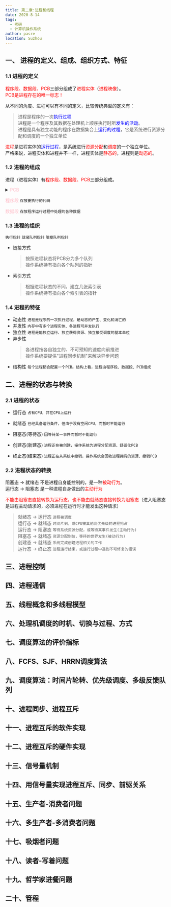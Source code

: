 ```yaml
---
title: 第二章:进程和线程
date: 2020-8-14
tags: 
  - 考研
  - 计算机操作系统
author: pasre
location: Suzhou  
---
```


## 一、 进程的定义、组成、组织方式、特征
### 1.1 进程的定义
  <font color="red">程序段、数据段、PCB</font>三部分组成了<font color="red">进程实体</font>（<font color="red">进程映像</font>）。  
  <font color="red">PCB是进程存在的唯一标志！</font>  

  从不同的角度、进程可以有不同的定义，比较传统典型的定义有：
  > 进程是程序的一次<font color="blue">执行过程</font>  
  > 进程是一个程序及其数据在处理机上顺序执行时所<font color="blue">发生的活动</font>。   
  > 进程是具有独立功能的程序在数据集合上<font color="blue">运行的过程</font>，它是系统进行资源分配和调度的一个独立单位

  <font color="red">进程</font>是进程实体的<font color="blue">运行过程</font>，是系统进行<font color="red">资源分配</font>和<font color="red">调度</font>的一个独立单位。  
  严格来说，进程实体和进程并不一样，进程实体是<font color="red">静态的</font>，进程则是<font color="red">动态的</font>。

### 1.2 进程的组成
  进程（进程实体）有<font color="red">程序段、数据段、PCB</font>三部分组成。  

  <details>
    <summary><font color="pink">PCB</font></summary>

  * 进程描述信息
    > 进程标识符PID  
    > 用户标识符UID  

  * 进程控制和管理信息
    > 进程当前状态  
    > 进程优先级  

  * 资源分配清单
    > 程序段指针  
    > 数据段指针  
    > 键盘  
    > 鼠标

  * 处理机相关信息
    > 各种寄存器值
  
  </details>

  <font color="pink">程序段</font> `存放要执行的代码`  

  <font color="pink">数据段</font> `存放程序运行过程中处理的各种数据`
  

### 1.3 进程的组织
  `执行指针` `就绪队列指针` `阻塞队列指针`  

  * 链接方式 
    > 按照进程状态将PCB分为多个队列  
    > 操作系统持有指向各个队列的指针

  * 索引方式
    > 根据进程状态的不同，建立几张索引表  
    > 操作系统持有指向各个索引表的指针

### 1.4 进程的特征

  * 动态性 `进程是程序的一次执行过程，是动态的产生、变化和消亡的`
  * 并发性 `内存中有多个进程实体、各进程可并发执行`
  * 独立性 `进程是能独立运行、独立获得资源、独立接受调度的基本单位`
  * 异步性 
    > 各进程按各自独立的、不可预知的速度向前推进  
    > 操作系统要提供"进程同步机制"来解决异步问题
  * 结构性 `每个进程都会配置一个PCB。结构上看，进程由程序段、数据段、PCB组成`

## 二、进程的状态与转换

### 2.1 进程的状态
  * 运行态 `占有CPU，并在CPU上运行`
  * 就绪态 `已经具备运行条件，但由于没有空闲CPU，而暂时不能运行`
  * 阻塞态(等待态) `因等待某一事件而暂时不能运行`

  * 创建态(新建态) `进程正在被创建，操作系统为进程分配资源、舒适化PCB`
  * 终止态(结束态) `进程正在从系统中撤销，操作系统会回收进程拥有的资源、撤销PCB`

### 2.2 进程状态的转换
  阻塞态 → 就绪态 不是进程自身能控制的，是一种<font color="red">被动行为</font>。  
  运行态 → 阻塞态 是一种进程自身做出的<font color="red">主动行为</font>  

  <font color="red">不能由阻塞态直接转换为运行态，也不能由就绪态直接转换为阻塞态</font>（进入阻塞态是进程主动请求的，必须进程在运行时才能发出这种请求）

  > 就绪态 → 运行态 `进程被调度`  
  > 运行态 → 就绪态 `时间片到，或CPU被其他高优先级的进程抢占`  
  > 运行态 → 阻塞态 `等待系统资源分配，或等待某事件发生(主动行为)`  
  > 阻塞态 → 就绪态 `资源分配到位，等待的世界发生(被动行为)`  
  > 创建态 → 就绪态 `系统完成创建进程相关的工作`  
  > 运行态 → 终止态 `进程运行结束，或运行过程中遇到不可修复的错误`

## 三、进程控制

## 四、进程通信

## 五、线程概念和多线程模型

## 六、处理机调度的时机、切换与过程、方式

## 七、调度算法的评价指标

## 八、FCFS、SJF、HRRN调度算法

## 九、调度算法：时间片轮转、优先级调度、多级反馈队列

## 十、进程同步、进程互斥

## 十一、进程互斥的软件实现

## 十二、进程互斥的硬件实现

## 十三、信号量机制

## 十四、用信号量实现进程互斥、同步、前驱关系

## 十五、生产者-消费者问题

## 十六、多生产者-多消费者问题

## 十七、吸烟者问题

## 十八、读者-写着问题

## 十九、哲学家进餐问题

## 二十、管程

